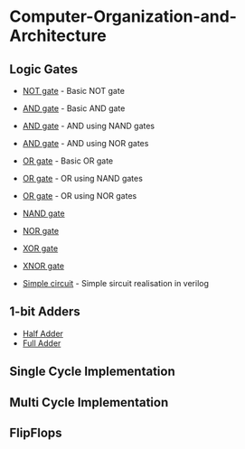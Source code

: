 # Computer-Organization-and-Architecture

## Logic Gates

* [NOT gate](verilog_code/logic_gates/not/not.v) - Basic NOT gate
* [AND gate](verilog_code/logic_gates/and/and.v) - Basic AND gate
* [AND gate](verilog_code/logic_gates/and/and_nand_tb.v) - AND using NAND gates
* [AND gate](verilog_code/logic_gates/and/and_nor_tb.v) - AND using NOR gates
* [OR gate](verilog_code/logic_gates/or/or.v) - Basic OR gate
* [OR gate](verilog_code/logic_gates/or/or_nand_tb.v) - OR using NAND gates
* [OR gate](verilog_code/logic_gates/or/or_nor_tb.v) - OR using NOR gates
* [NAND gate](verilog_code/logic_gates/nand/nand.v)
* [NOR gate](verilog_code/logic_gates/nor/nor.v)
* [XOR gate](verilog_code/logic_gates/xor/xor_tb.v)
* [XNOR gate](verilog_code/logic_gates/xnor/xnor_tb.v)

* [Simple circuit](verilog_code/circuit/gate.v) - Simple sircuit realisation in verilog

## 1-bit Adders
* [Half Adder](verilog_code/half_adder/adder.v) 
* [Full Adder](verilog_code/full_adder/adder.v)

## Single Cycle Implementation
## Multi Cycle Implementation
## FlipFlops
